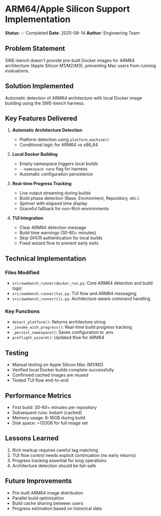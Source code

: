 # ARM64/Apple Silicon Support Implementation

**Status**: ✅ Completed
**Date**: 2025-08-14
**Author**: Engineering Team

## Problem Statement
SWE-bench doesn't provide pre-built Docker images for ARM64 architecture (Apple Silicon M1/M2/M3), preventing Mac users from running evaluations.

## Solution Implemented
Automatic detection of ARM64 architecture with local Docker image building using the SWE-bench harness.

## Key Features Delivered
1. **Automatic Architecture Detection**
   - Platform detection using `platform.machine()`
   - Conditional logic for ARM64 vs x86_64

2. **Local Docker Building**
   - Empty namespace triggers local builds
   - `--namespace none` flag for harness
   - Automatic configuration persistence

3. **Real-time Progress Tracking**
   - Live output streaming during builds
   - Build phase detection (Base, Environment, Repository, etc.)
   - Spinner with elapsed time display
   - Graceful fallback for non-Rich environments

4. **TUI Integration**
   - Clear ARM64 detection message
   - Build time warnings (30-60+ minutes)
   - Skip GHCR authentication for local builds
   - Fixed wizard flow to prevent early exits

## Technical Implementation

### Files Modified
- `src/swebench_runner/docker_run.py`: Core ARM64 detection and build logic
- `src/swebench_runner/tui.py`: TUI flow and ARM64 messaging
- `src/swebench_runner/cli.py`: Architecture-aware command handling

### Key Functions
- `detect_platform()`: Returns architecture string
- `_invoke_with_progress()`: Real-time build progress tracking
- `_persist_namespace()`: Saves configuration to .env
- `preflight_wizard()`: Updated flow for ARM64

## Testing
- Manual testing on Apple Silicon Mac (M1/M2)
- Verified local Docker builds complete successfully
- Confirmed cached images are reused
- Tested TUI flow end-to-end

## Performance Metrics
- First build: 30-60+ minutes per repository
- Subsequent runs: Instant (cached)
- Memory usage: 8-16GB during build
- Disk space: ~120GB for full image set

## Lessons Learned
1. Rich markup requires careful tag matching
2. TUI flow control needs explicit continuation (no early returns)
3. Progress tracking essential for long operations
4. Architecture detection should be fail-safe

## Future Improvements
- Pre-built ARM64 image distribution
- Parallel build optimization
- Build cache sharing between users
- Progress estimation based on historical data
